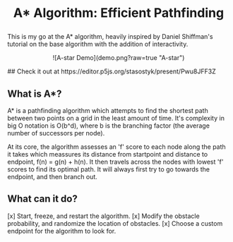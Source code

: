 # <p align="center">A* Algorithm: Efficient Pathfinding </p>

This is my go at the A* algorithm, heavily inspired by Daniel Shiffman's tutorial on the base algorithm with the addition of interactivity.

<p align="center">
![A-star Demo](demo.png?raw=true "A-star")
</p>
## Check it out at https://editor.p5js.org/stasostyk/present/Pwu8JFF3Z

## What is A*?
A* is a pathfinding algorithm which attempts to find the shortest path between two points on a grid in the least amount of time. It's complexity in big O notation is O(b^d), where b is the branching factor (the average number of successors per node).

At its core, the algorithm assesses an 'f' score to each node along the path it takes which meassures its distance from startpoint and distance to endpoint, f(n) = g(n) + h(n). It then travels across the nodes with lowest 'f' scores to find its optimal path. It will always first try to go towards the endpoint, and then branch out.

## What can it do?

[x] Start, freeze, and restart the algorithm.
[x] Modify the obstacle probability, and randomize the location of obstacles.
[x] Choose a custom endpoint for the algorithm to look for.
